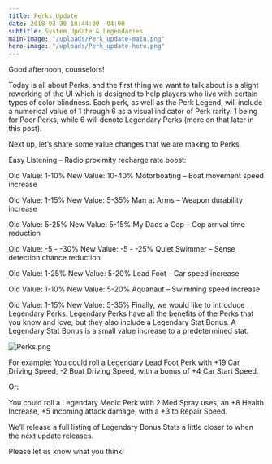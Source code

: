 ```yaml
---
title: Perks Update
date: 2018-03-30 18:44:00 -04:00
subtitle: System Update & Legendaries
main-image: "/uploads/Perk_update-main.png"
hero-image: "/uploads/Perk_update-hero.png"
---
```


Good afternoon, counselors!

Today is all about Perks, and the first thing we want to talk about is a slight reworking of the UI which is designed to help players who live with certain types of color blindness. Each perk, as well as the Perk Legend, will include a numerical value of 1 through 6 as a visual indicator of Perk rarity. 1 being for Poor Perks, while 6 will denote Legendary Perks (more on that later in this post).

Next up, let’s share some value changes that we are making to Perks.

Easy Listening – Radio proximity recharge rate boost:

Old Value: 1-10%
New Value: 10-40%
 Motorboating – Boat movement speed increase

Old Value: 1-15%
New Value: 5-35%
Man at Arms – Weapon durability increase

Old Value: 5-25%
New Value: 5-15%
 My Dads a Cop – Cop arrival time reduction

Old Value: -5 - -30%
New Value: -5 - -25%
 Quiet Swimmer – Sense detection chance reduction

Old Value: 1-25%
New Value: 5-20%
 Lead Foot – Car speed increase

Old Value: 1-10%
New Value: 5-20%
Aquanaut – Swimming speed increase

Old Value: 1-15%
New Value: 5-35%
Finally, we would like to introduce Legendary Perks. Legendary Perks have all the benefits of the Perks that you know and love, but they also include a Legendary Stat Bonus. A Legendary Stat Bonus is a small value increase to a predetermined stat.

![Perks.png](/uploads/Perks.png)

For example: You could roll a Legendary Lead Foot Perk with +19 Car Driving Speed, -2 Boat Driving Speed, with a bonus of +4 Car Start Speed.

Or:

You could roll a Legendary Medic Perk with 2 Med Spray uses, an +8 Health Increase, +5 incoming attack damage, with a +3 to Repair Speed.

We’ll release a full listing of Legendary Bonus Stats a little closer to when the next update releases.

Please let us know what you think!